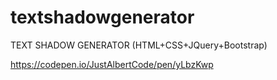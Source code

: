 # textshadowgenerator
TEXT SHADOW GENERATOR (HTML+CSS+JQuery+Bootstrap)

https://codepen.io/JustAlbertCode/pen/yLbzKwp
